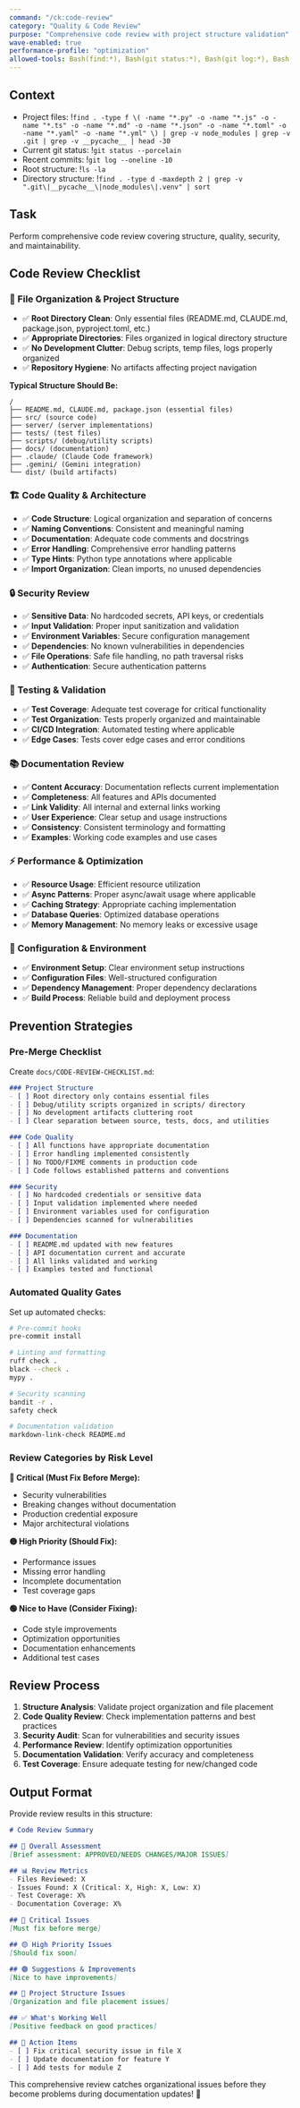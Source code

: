 ```yaml
---
command: "/ck:code-review"
category: "Quality & Code Review"
purpose: "Comprehensive code review with project structure validation"
wave-enabled: true
performance-profile: "optimization"
allowed-tools: Bash(find:*), Bash(git status:*), Bash(git log:*), Bash(ls:*), Bash(grep:*), Bash(wc:*), Read(*), Glob(*), Grep(*)
---
```


## Context

- Project files: !`find . -type f \( -name "*.py" -o -name "*.js" -o -name "*.ts" -o -name "*.md" -o -name "*.json" -o -name "*.toml" -o -name "*.yaml" -o -name "*.yml" \) | grep -v node_modules | grep -v .git | grep -v __pycache__ | head -30`
- Current git status: !`git status --porcelain`
- Recent commits: !`git log --oneline -10`
- Root structure: !`ls -la`
- Directory structure: !`find . -type d -maxdepth 2 | grep -v ".git\|__pycache__\|node_modules\|.venv" | sort`

## Task

Perform comprehensive code review covering structure, quality, security, and maintainability.

## Code Review Checklist

### 📁 File Organization & Project Structure
- ✅ **Root Directory Clean**: Only essential files (README.md, CLAUDE.md, package.json, pyproject.toml, etc.)
- ✅ **Appropriate Directories**: Files organized in logical directory structure
- ✅ **No Development Clutter**: Debug scripts, temp files, logs properly organized
- ✅ **Repository Hygiene**: No artifacts affecting project navigation

**Typical Structure Should Be:**
```
/
├── README.md, CLAUDE.md, package.json (essential files)
├── src/ (source code)
├── server/ (server implementations)
├── tests/ (test files)
├── scripts/ (debug/utility scripts)  
├── docs/ (documentation)
├── .claude/ (Claude Code framework)
├── .gemini/ (Gemini integration)
└── dist/ (build artifacts)
```

### 🏗️ Code Quality & Architecture
- ✅ **Code Structure**: Logical organization and separation of concerns
- ✅ **Naming Conventions**: Consistent and meaningful naming
- ✅ **Documentation**: Adequate code comments and docstrings
- ✅ **Error Handling**: Comprehensive error handling patterns
- ✅ **Type Hints**: Python type annotations where applicable
- ✅ **Import Organization**: Clean imports, no unused dependencies

### 🔒 Security Review
- ✅ **Sensitive Data**: No hardcoded secrets, API keys, or credentials
- ✅ **Input Validation**: Proper input sanitization and validation
- ✅ **Environment Variables**: Secure configuration management
- ✅ **Dependencies**: No known vulnerabilities in dependencies
- ✅ **File Operations**: Safe file handling, no path traversal risks
- ✅ **Authentication**: Secure authentication patterns

### 🧪 Testing & Validation
- ✅ **Test Coverage**: Adequate test coverage for critical functionality
- ✅ **Test Organization**: Tests properly organized and maintainable
- ✅ **CI/CD Integration**: Automated testing where applicable
- ✅ **Edge Cases**: Tests cover edge cases and error conditions

### 📚 Documentation Review
- ✅ **Content Accuracy**: Documentation reflects current implementation
- ✅ **Completeness**: All features and APIs documented
- ✅ **Link Validity**: All internal and external links working
- ✅ **User Experience**: Clear setup and usage instructions
- ✅ **Consistency**: Consistent terminology and formatting
- ✅ **Examples**: Working code examples and use cases

### ⚡ Performance & Optimization
- ✅ **Resource Usage**: Efficient resource utilization
- ✅ **Async Patterns**: Proper async/await usage where applicable
- ✅ **Caching Strategy**: Appropriate caching implementation
- ✅ **Database Queries**: Optimized database operations
- ✅ **Memory Management**: No memory leaks or excessive usage

### 🔧 Configuration & Environment
- ✅ **Environment Setup**: Clear environment setup instructions
- ✅ **Configuration Files**: Well-structured configuration
- ✅ **Dependency Management**: Proper dependency declarations
- ✅ **Build Process**: Reliable build and deployment process

## Prevention Strategies

### Pre-Merge Checklist
Create `docs/CODE-REVIEW-CHECKLIST.md`:

```markdown
### Project Structure
- [ ] Root directory only contains essential files
- [ ] Debug/utility scripts organized in scripts/ directory  
- [ ] No development artifacts cluttering root
- [ ] Clear separation between source, tests, docs, and utilities

### Code Quality
- [ ] All functions have appropriate documentation
- [ ] Error handling implemented consistently
- [ ] No TODO/FIXME comments in production code
- [ ] Code follows established patterns and conventions

### Security
- [ ] No hardcoded credentials or sensitive data
- [ ] Input validation implemented where needed
- [ ] Environment variables used for configuration
- [ ] Dependencies scanned for vulnerabilities

### Documentation
- [ ] README.md updated with new features
- [ ] API documentation current and accurate
- [ ] All links validated and working
- [ ] Examples tested and functional
```

### Automated Quality Gates
Set up automated checks:

```bash
# Pre-commit hooks
pre-commit install

# Linting and formatting
ruff check .
black --check .
mypy .

# Security scanning
bandit -r .
safety check

# Documentation validation
markdown-link-check README.md
```

### Review Categories by Risk Level

**🔴 Critical (Must Fix Before Merge):**
- Security vulnerabilities
- Breaking changes without documentation
- Production credential exposure
- Major architectural violations

**🟡 High Priority (Should Fix):**
- Performance issues
- Missing error handling
- Incomplete documentation
- Test coverage gaps

**🟢 Nice to Have (Consider Fixing):**
- Code style improvements
- Optimization opportunities
- Documentation enhancements
- Additional test cases

## Review Process

1. **Structure Analysis**: Validate project organization and file placement
2. **Code Quality Review**: Check implementation patterns and best practices
3. **Security Audit**: Scan for vulnerabilities and security issues
4. **Performance Review**: Identify optimization opportunities
5. **Documentation Validation**: Verify accuracy and completeness
6. **Test Coverage**: Ensure adequate testing for new/changed code

## Output Format

Provide review results in this structure:

```markdown
# Code Review Summary

## 🎯 Overall Assessment
[Brief assessment: APPROVED/NEEDS CHANGES/MAJOR ISSUES]

## 📊 Review Metrics
- Files Reviewed: X
- Issues Found: X (Critical: X, High: X, Low: X)  
- Test Coverage: X%
- Documentation Coverage: X%

## 🔴 Critical Issues
[Must fix before merge]

## 🟡 High Priority Issues  
[Should fix soon]

## 🟢 Suggestions & Improvements
[Nice to have improvements]

## 📁 Project Structure Issues
[Organization and file placement issues]

## ✅ What's Working Well
[Positive feedback on good practices]

## 📝 Action Items
- [ ] Fix critical security issue in file X
- [ ] Update documentation for feature Y
- [ ] Add tests for module Z
```

This comprehensive review catches organizational issues before they become problems during documentation updates! 🎯
